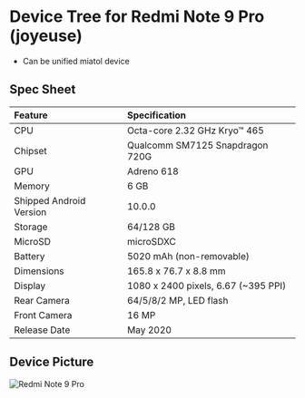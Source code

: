 # Device Tree for Redmi Note 9 Pro (joyeuse)

- Can be unified miatol device

## Spec Sheet

| Feature                 | Specification                     |
| :---------------------- | :-------------------------------- |
| CPU                     | Octa-core 2.32 GHz Kryo™ 465      |
| Chipset                 | Qualcomm SM7125 Snapdragon 720G   |
| GPU                     | Adreno 618                        |
| Memory                  | 6 GB                              |
| Shipped Android Version | 10.0.0                            |
| Storage                 | 64/128 GB                         |
| MicroSD                 | microSDXC                         |
| Battery                 | 5020 mAh (non-removable)          |
| Dimensions              | 165.8 x 76.7 x 8.8 mm             |
| Display                 | 1080 x 2400 pixels, 6.67 (~395 PPI) |
| Rear Camera             | 64/5/8/2 MP, LED flash            |
| Front Camera            | 16 MP                             |
| Release Date            | May 2020                          |

## Device Picture

![Redmi Note 9 Pro](https://fdn2.gsmarena.com/vv/pics/xiaomi/xiaomi-redmi-note-9-pro-global-0.jpg "Redmi Note 9 Pro")
